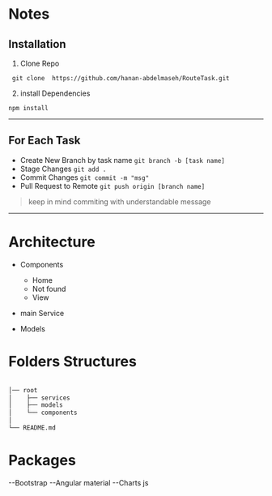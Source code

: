 # Notes

## Installation

1. Clone Repo

``` git clone  https://github.com/hanan-abdelmaseh/RouteTask.git```

2. install Dependencies

``` npm install ```

---
## For Each Task
- Create New Branch by task name
``` git branch -b [task name] ```
- Stage Changes
``` git add . ```
- Commit Changes
``` git commit -m "msg" ```
- Pull Request to Remote
``` git push origin [branch name] ```

> keep in mind commiting with understandable message

---



# Architecture

- Components
    - Home
    - Not found
    - View
    
- main Service
- Models

# Folders Structures

```bash

│── root
│    ├── services
│    ├── models
│    └── components
│   
└── README.md
```
# Packages 
--Bootstrap
--Angular material
--Charts js

